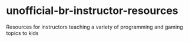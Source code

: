 # unofficial-br-instructor-resources 
Resources for instructors teaching a variety of programming and gaming topics to kids
